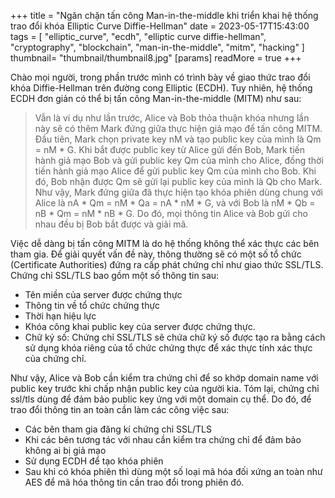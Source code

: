 +++
title = "Ngăn chặn tấn công Man-in-the-middle khi triển khai hệ thống trao đổi khóa Elliptic Curve Diffie-Hellman"
date = 2023-05-17T15:43:00
tags = [
"elliptic_curve",
"ecdh",
"elliptic curve diffie-hellman",
"cryptography",
"blockchain",
"man-in-the-middle",
"mitm",
"hacking"
]
thumbnail= "thumbnail/thumbnail8.jpg"
[params]
  readMore = true
+++



Chào mọi người, trong phần trước mình có trình bày về giao thức trao đổi khóa Diffie-Hellman trên đường cong Elliptic (ECDH). Tuy nhiên, hệ thống ECDH đơn giản có thể bị tấn công Man-in-the-middle (MITM) như sau:

> Vẫn là ví dụ như lần trước, Alice và Bob thỏa thuận khóa nhưng lần này sẽ có thêm Mark đứng giữa thực hiện giả mạo để tấn công MITM. Đầu tiên, Mark chọn private key nM và tạo public key của mình là Qm = nM * G. Khi bắt được public key từ Alice gửi đến Bob, Mark tiến hành giả mạo Bob và gửi public key Qm của mình cho Alice, đồng thời tiến hành giả mạo Alice để gửi public key Qm của mình cho Bob. Khi đó, Bob nhận được Qm sẽ gửi lại public key của mình là Qb cho Mark. Như vậy, Mark đứng giữa đã thực hiện tạo khóa phiên dùng chung với Alice là nA * Qm = nM * Qa = nA * nM * G, và với Bob là nM * Qb = nB * Qm = nM * nB * G. Do đó, mọi thông tin Alice và Bob gửi cho nhau đều bị Bob bắt được và giải mã.

Việc dễ dàng bị tấn công MITM là do hệ thống không thể xác thực các bên tham gia. Để giải quyết vấn đề này, thông thường sẽ có một số tổ chức (Certificate Authorities) đứng ra cấp phát chứng chỉ như giao thức SSL/TLS. Chứng chỉ SSL/TLS bao gồm một số thông tin sau:

- Tên miền của server được chứng thực
- Thông tin về tổ chức chứng thực
- Thời hạn hiệu lực
- Khóa công khai public key của server được chứng thực.
- Chữ ký số: Chứng chỉ SSL/TLS sẽ chứa chữ ký số được tạo ra bằng cách sử dụng khóa riêng của tổ chức chứng thực để xác thực tính xác thực của chứng chỉ.

Như vậy, Alice và Bob cần kiểm tra chứng chỉ để so khớp domain name với public key trước khi chấp nhận public key của người kia.
Tóm lại, chứng chỉ ssl/tls dùng để đảm bảo public key ứng với một domain cụ thể. Do đó, để trao đổi thông tin an toàn cần làm các công việc sau:
- Các bên tham gia đăng kí chứng chỉ SSL/TLS
- Khi các bên tương tác với nhau cần kiểm tra chứng chỉ để đảm bảo không ai bị giả mạo
- Sử dụng ECDH để tạo khóa phiên
- Sau khi có khóa phiên thì dùng một số loại mã hóa đối xứng an toàn như AES để mã hóa thông tin cần trao đổi trong phiên đó.